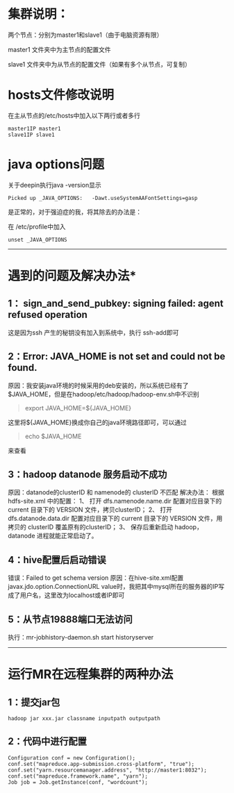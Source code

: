 # 集群说明：
两个节点：分别为master1和slave1（由于电脑资源有限）

master1 文件夹中为主节点的配置文件

slave1 文件夹中为从节点的配置文件（如果有多个从节点，可复制）

# hosts文件修改说明

在主从节点的/etc/hosts中加入以下两行或者多行

```
master1IP master1
slave1IP slave1
```

# java options问题

关于deepin执行java -version显示
```
Picked up _JAVA_OPTIONS:   -Dawt.useSystemAAFontSettings=gasp
```
是正常的，对于强迫症的我，将其除去的办法是：

在 /etc/profile中加入
```
unset _JAVA_OPTIONS

```

---

# 遇到的问题及解决办法*
## 1： sign_and_send_pubkey: signing failed: agent refused operation
这是因为ssh 产生的秘钥没有加入到系统中，执行 ssh-add即可

## 2：Error: JAVA_HOME is not set and could not be found.
原因：我安装java环境的时候采用的deb安装的，所以系统已经有了$JAVA_HOME，但是在hadoop/etc/hadoop/hadoop-env.sh中不识别
>export JAVA_HOME=${JAVA_HOME}

这里将${JAVA_HOME}换成你自己的java环境路径即可，可以通过
>echo $JAVA_HOME

来查看

## 3：hadoop datanode 服务启动不成功
原因：datanode的clusterID 和 namenode的 clusterID 不匹配
解决办法：
根据 hdfs-site.xml 中的配置：
1、 打开 dfs.namenode.name.dir 配置对应目录下的 current 目录下的 VERSION 文件，拷贝clusterID；
2、 打开 dfs.datanode.data.dir 配置对应目录下的 current 目录下的 VERSION 文件，用拷贝的 clusterID 覆盖原有的clusterID；
3、 保存后重新启动 hadoop，datanode 进程就能正常启动了。

## 4：hive配置后启动错误
错误：Failed to get schema version
原因：在hive-site.xml配置javax.jdo.option.ConnectionURL value时，我把其中mysql所在的服务器的IP写成了用户名，这里改为localhost或者IP即可

## 5：从节点19888端口无法访问

执行：mr-jobhistory-daemon.sh start historyserver

---

# 运行MR在远程集群的两种办法
## 1：提交jar包
```
hadoop jar xxx.jar classname inputpath outputpath
```

## 2：代码中进行配置
```
Configuration conf = new Configuration();
conf.set("mapreduce.app-submission.cross-platform", "true");
conf.set("yarn.resourcemanager.address", "http://master1:8032");
conf.set("mapreduce.framework.name", "yarn");
Job job = Job.getInstance(conf, "wordcount");
```
